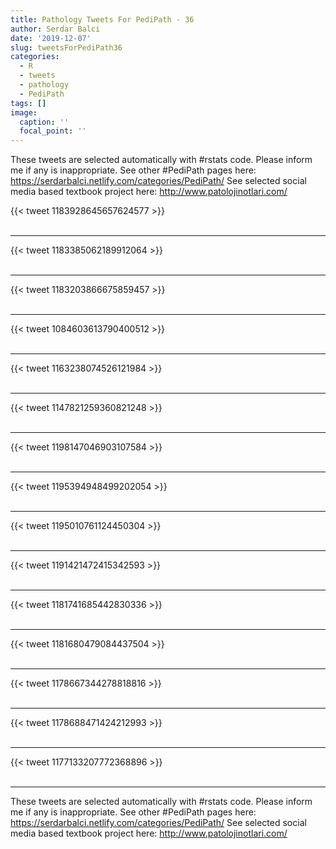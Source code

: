 ```yaml
---
title: Pathology Tweets For PediPath - 36
author: Serdar Balci
date: '2019-12-07'
slug: tweetsForPediPath36
categories:
  - R
  - tweets
  - pathology
  - PediPath
tags: []
image:
  caption: ''
  focal_point: ''
---
```



These tweets are selected automatically with #rstats code. Please inform me if any is inappropriate.
See other #PediPath pages here: https://serdarbalci.netlify.com/categories/PediPath/ 
See selected social media based textbook project here: http://www.patolojinotlari.com/

{{< tweet 1183928645657624577 >}}
<br>
<br>
<hr>
{{< tweet 1183385062189912064 >}}
<br>
<br>
<hr>
{{< tweet 1183203866675859457 >}}
<br>
<br>
<hr>
{{< tweet 1084603613790400512 >}}
<br>
<br>
<hr>
{{< tweet 1163238074526121984 >}}
<br>
<br>
<hr>
{{< tweet 1147821259360821248 >}}
<br>
<br>
<hr>
{{< tweet 1198147046903107584 >}}
<br>
<br>
<hr>
{{< tweet 1195394948499202054 >}}
<br>
<br>
<hr>
{{< tweet 1195010761124450304 >}}
<br>
<br>
<hr>
{{< tweet 1191421472415342593 >}}
<br>
<br>
<hr>
{{< tweet 1181741685442830336 >}}
<br>
<br>
<hr>
{{< tweet 1181680479084437504 >}}
<br>
<br>
<hr>
{{< tweet 1178667344278818816 >}}
<br>
<br>
<hr>
{{< tweet 1178688471424212993 >}}
<br>
<br>
<hr>
{{< tweet 1177133207772368896 >}}
<br>
<br>
<hr>


These tweets are selected automatically with #rstats code. Please inform me if any is inappropriate.
See other #PediPath pages here: https://serdarbalci.netlify.com/categories/PediPath/ 
See selected social media based textbook project here: http://www.patolojinotlari.com/
